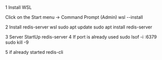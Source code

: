 1	Install WSL

Click on the Start menu →  Command Prompt (Admin)
wsl --install

2	Install redis-server
wsl
sudo apt update
sudo apt install redis-server

3	Server StartUp
redis-server
4	If port is already used	
sudo lsof -i :6379
sudo kill -9 <PID>

5	if already started	redis-cli